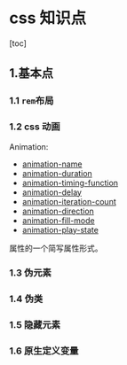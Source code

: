# css 知识点

[toc]

## 1.基本点

### 1.1 `rem`布局

### 1.2 css 动画

Animation:

- [animation-name](https://developer.mozilla.org/zh-CN/docs/Web/CSS/animation-name)
- [animation-duration](https://developer.mozilla.org/zh-CN/docs/Web/CSS/animation-duration)
- [animation-timing-function](https://developer.mozilla.org/zh-CN/docs/Web/CSS/animation-timing-function)
- [animation-delay](https://developer.mozilla.org/zh-CN/docs/Web/CSS/animation-delay)
- [animation-iteration-count](https://developer.mozilla.org/zh-CN/docs/Web/CSS/animation-iteration-count)
- [animation-direction](https://developer.mozilla.org/zh-CN/docs/Web/CSS/animation-direction)
- [animation-fill-mode](https://developer.mozilla.org/zh-CN/docs/Web/CSS/animation-fill-mode)
- [animation-play-state](https://developer.mozilla.org/zh-CN/docs/Web/CSS/animation-play-state)

属性的一个简写属性形式。

### 1.3 伪元素

### 1.4 伪类

### 1.5 隐藏元素

### 1.6 原生定义变量
